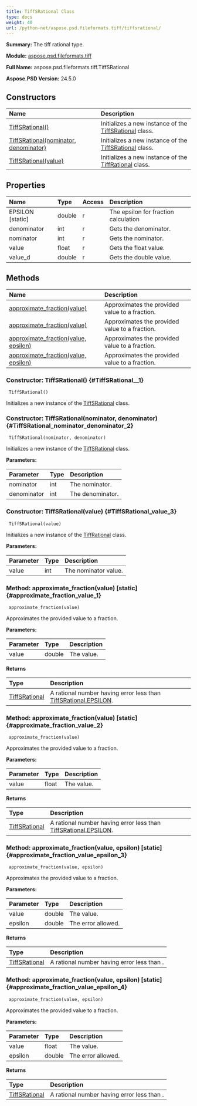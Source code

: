 ```yaml
---
title: TiffSRational Class
type: docs
weight: 40
url: /python-net/aspose.psd.fileformats.tiff/tiffsrational/
---
```


**Summary:** The tiff rational type.

**Module:** [aspose.psd.fileformats.tiff](/psd/python-net/aspose.psd.fileformats.tiff/)

**Full Name:** aspose.psd.fileformats.tiff.TiffSRational

**Aspose.PSD Version:** 24.5.0

## **Constructors**
| **Name** | **Description** |
| :- | :- |
| [TiffSRational()](#TiffSRational__1) | Initializes a new instance of the [TiffSRational](/psd/python-net/aspose.psd.fileformats.tiff/tiffsrational/) class. |
| [TiffSRational(nominator, denominator)](#TiffSRational_nominator_denominator_2) | Initializes a new instance of the [TiffSRational](/psd/python-net/aspose.psd.fileformats.tiff/tiffsrational/) class. |
| [TiffSRational(value)](#TiffSRational_value_3) | Initializes a new instance of the [TiffRational](/psd/python-net/aspose.psd.fileformats.tiff/tiffrational/) class. |
## **Properties**
| **Name** | **Type** | **Access** | **Description** |
| :- | :- | :- | :- |
| EPSILON [static] | double | r | The epsilon for fraction calculation |
| denominator | int | r | Gets the denominator. |
| nominator | int | r | Gets the nominator. |
| value | float | r | Gets the float value. |
| value_d | double | r | Gets the double value. |
## **Methods**
| **Name** | **Description** |
| :- | :- |
| [approximate_fraction(value)](#approximate_fraction_value_1) | Approximates the provided value to a fraction. |
| [approximate_fraction(value)](#approximate_fraction_value_2) | Approximates the provided value to a fraction. |
| [approximate_fraction(value, epsilon)](#approximate_fraction_value_epsilon_3) | Approximates the provided value to a fraction. |
| [approximate_fraction(value, epsilon)](#approximate_fraction_value_epsilon_4) | Approximates the provided value to a fraction. |


### Constructor: TiffSRational() {#TiffSRational__1}


```
 TiffSRational() 
```

Initializes a new instance of the [TiffSRational](/psd/python-net/aspose.psd.fileformats.tiff/tiffsrational/) class.

### Constructor: TiffSRational(nominator, denominator) {#TiffSRational_nominator_denominator_2}


```
 TiffSRational(nominator, denominator) 
```

Initializes a new instance of the [TiffSRational](/psd/python-net/aspose.psd.fileformats.tiff/tiffsrational/) class.

**Parameters:**

| Parameter | Type | Description |
| :- | :- | :- |
| nominator | int | The nominator. |
| denominator | int | The denominator. |

### Constructor: TiffSRational(value) {#TiffSRational_value_3}


```
 TiffSRational(value) 
```

Initializes a new instance of the [TiffRational](/psd/python-net/aspose.psd.fileformats.tiff/tiffrational/) class.

**Parameters:**

| Parameter | Type | Description |
| :- | :- | :- |
| value | int | The nominator value. |

### Method: approximate_fraction(value)  [static] {#approximate_fraction_value_1}


```
 approximate_fraction(value) 
```

Approximates the provided value to a fraction.

**Parameters:**

| Parameter | Type | Description |
| :- | :- | :- |
| value | double | The value. |

**Returns**

| Type | Description |
| :- | :- |
| [TiffSRational](/psd/python-net/aspose.psd.fileformats.tiff/tiffsrational) | A rational number having error less than [TiffSRational.EPSILON](/psd/python-net/aspose.psd.fileformats.tiff/tiffsrational/). |


### Method: approximate_fraction(value)  [static] {#approximate_fraction_value_2}


```
 approximate_fraction(value) 
```

Approximates the provided value to a fraction.

**Parameters:**

| Parameter | Type | Description |
| :- | :- | :- |
| value | float | The value. |

**Returns**

| Type | Description |
| :- | :- |
| [TiffSRational](/psd/python-net/aspose.psd.fileformats.tiff/tiffsrational) | A rational number having error less than [TiffSRational.EPSILON](/psd/python-net/aspose.psd.fileformats.tiff/tiffsrational/). |


### Method: approximate_fraction(value, epsilon)  [static] {#approximate_fraction_value_epsilon_3}


```
 approximate_fraction(value, epsilon) 
```

Approximates the provided value to a fraction.

**Parameters:**

| Parameter | Type | Description |
| :- | :- | :- |
| value | double | The value. |
| epsilon | double | The error allowed. |

**Returns**

| Type | Description |
| :- | :- |
| [TiffSRational](/psd/python-net/aspose.psd.fileformats.tiff/tiffsrational) | A rational number having error less than <paramref name="epsilon" />. |


### Method: approximate_fraction(value, epsilon)  [static] {#approximate_fraction_value_epsilon_4}


```
 approximate_fraction(value, epsilon) 
```

Approximates the provided value to a fraction.

**Parameters:**

| Parameter | Type | Description |
| :- | :- | :- |
| value | float | The value. |
| epsilon | double | The error allowed. |

**Returns**

| Type | Description |
| :- | :- |
| [TiffSRational](/psd/python-net/aspose.psd.fileformats.tiff/tiffsrational) | A rational number having error less than <paramref name="epsilon" />. |



